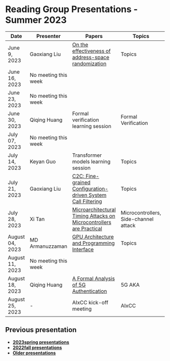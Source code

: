 # Reading Group Presentations - Summer 2023
| Date         | Presenter | Papers                                                                                                                       | Topics                          | Venue              | Year            | Recording     | Slides     |
|--------------|-----------|------------------------------------------------------------------------------------------------------------------------------|---------------------------------|--------------------|-----------------|-----------|--------|
|June 9, 2023| Gaoxiang Liu | [On the effectiveness of address-space randomization](https://dl.acm.org/doi/10.1145/1030083.1030124) | Topics | CCS | 2004 | [Recording](https://buffalo.zoom.us/rec/share/RPvC5eBzhsG8bcLcstGkb17kLmaHsXAPggCOHozWhZYJhLKotL8ue6172g9y4vvR.9UkNvJJp-GeOdQPE) | [Slides](link) |
|June 16, 2023| No meeting this week |  | | | | |  |
|June 23, 2023| No meeting this week |  | | | | |  |
|June 30, 2023| Qiqing Huang | Formal verification learning session | Formal Verification | Conference | Year | [Recording](https://buffalo.zoom.us/rec/share/oO7oP0s-LGZtcBsrdGaDiBWRn9s5VdOc0OCLhkbn6MH77D5YCGv2fXnWIWXZv5PF.6h7NHY_xWEXtsHz6) | [Slides](link) |
|July 07, 2023| No meeting this week |  | | | | |  |
|July 14, 2023| Keyan Guo | Transformer models learning session | Topics | Conference | Year | [Recording](https://buffalo.zoom.us/rec/share/ZZohHWR9fODC9Sw0PrFz_-rdSEvqSXu6QEjQwWhT1D2liCUMK7rWb3mCmSeS4N3g.1QgNhHxGnOQyeoM0) | [Slides](link) |
|July 21, 2023| Gaoxiang Liu | [C2C: Fine-grained Configuration-driven System Call Filtering](https://dl.acm.org/doi/abs/10.1145/3548606.3559366) | Topics | CCS | 2022 | [Recording](https://buffalo.zoom.us/rec/share/lmkdlR4bLtmU6p3djXPdCnUxlpu5_LQCE286P86GTGzcEbx5PpI6axNSm5iNt2gS.Id_Jnwj1J97wk5Io) | [Slides](link) |
|July 28, 2023| Xi Tan | [Microarchitectural Timing Attacks on Microcontrollers are Practical](https://github.com/Mr-xn/BLACKHAT_Asia2023/blob/main/AS-23-Pinto-Hand-Me-Your-Secret-MCU.pdf) | Microcontrollers, Side-channel attack | blackhat asia | 2023 | [Recording](https://buffalo.zoom.us/rec/share/OlSF2jl8qU-yK41Pa050uPD-Yjw9zs6T6bh5J94MsXns2fzF8Q2jkO2uFmLnaO76.Cz8QjtLCOOJcux70) | [Slides](link) |
|August 04, 2023| MD Armanuzzaman | [GPU Architecture and Programming Interface]() | Topics | NA | NA | [Recording](link) | [Slides](https://docs.google.com/presentation/d/1j9COu4bqjQDaYvUqjLnGpjAMjsQLO3Hrsw9uB9JYFtM/edit?usp=sharing) |
|August 11, 2023| No meeting this week |  | | | | |  |
|August 18, 2023| Qiqing Huang | [A Formal Analysis of 5G Authentication](https://dl.acm.org/doi/pdf/10.1145/3243734.3243846) | 5G AKA | CCS | 2018 | [Recording](link) | [Slides](link) |
|August 25, 2023| - | AIxCC kick-off meeting | AIxCC | - | 2023 | [Recording](link) | [Slides](link) |

## Previous presentation
- **[2023spring presentations](history/2023spring.md)**
- **[2022fall presentations](history/2022fall.md)**
- **[Older presentations](history/History.md)**
